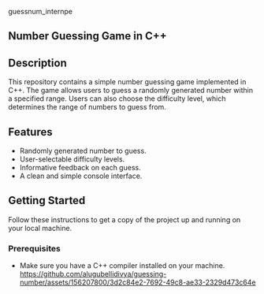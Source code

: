 guessnum_internpe
## Number Guessing Game in C++

## Description

This repository contains a simple number guessing game implemented in C++. The game allows users to guess a randomly generated number within a specified range. Users can also choose the difficulty level, which determines the range of numbers to guess from.

## Features

- Randomly generated number to guess.
- User-selectable difficulty levels.
- Informative feedback on each guess.
- A clean and simple console interface.

## Getting Started

Follow these instructions to get a copy of the project up and running on your local machine.

### Prerequisites

- Make sure you have a C++ compiler installed on your machine.
https://github.com/alugubellidivya/guessing-number/assets/156207800/3d2c84e2-7692-49c8-ae33-2329d473c64e
